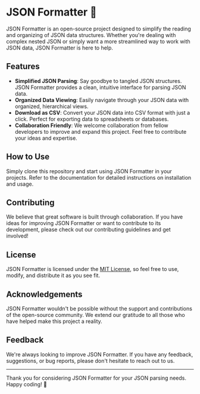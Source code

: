 # JSON Formatter 🚀

JSON Formatter is an open-source project designed to simplify the reading and organizing of JSON data structures. Whether you're dealing with complex nested JSON or simply want a more streamlined way to work with JSON data, JSON Formatter is here to help.

## Features

- **Simplified JSON Parsing**: Say goodbye to tangled JSON structures. JSON Formatter provides a clean, intuitive interface for parsing JSON data.
- **Organized Data Viewing**: Easily navigate through your JSON data with organized, hierarchical views.
- **Download as CSV**: Convert your JSON data into CSV format with just a click. Perfect for exporting data to spreadsheets or databases.
- **Collaboration Friendly**: We welcome collaboration from fellow developers to improve and expand this project. Feel free to contribute your ideas and expertise.

## How to Use

Simply clone this repository and start using JSON Formatter in your projects. Refer to the documentation for detailed instructions on installation and usage.

## Contributing

We believe that great software is built through collaboration. If you have ideas for improving JSON Formatter or want to contribute to its development, please check out our contributing guidelines and get involved!

## License

JSON Formatter is licensed under the [MIT License](LICENSE), so feel free to use, modify, and distribute it as you see fit.

## Acknowledgements

JSON Formatter wouldn't be possible without the support and contributions of the open-source community. We extend our gratitude to all those who have helped make this project a reality.

## Feedback

We're always looking to improve JSON Formatter. If you have any feedback, suggestions, or bug reports, please don't hesitate to reach out to us.

---

Thank you for considering JSON Formatter for your JSON parsing needs. Happy coding! 🚀